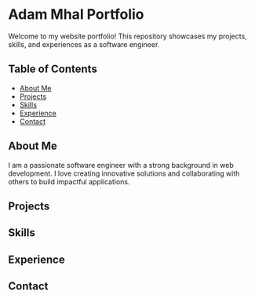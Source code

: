 # Adam Mhal Portfolio

Welcome to my website portfolio! This repository showcases my projects, skills, and experiences as a software engineer.

## Table of Contents

- [About Me](#about-me)
- [Projects](#projects)
- [Skills](#skills)
- [Experience](#experience)
- [Contact](#contact)

## About Me

I am a passionate software engineer with a strong background in web development. I love creating innovative solutions and collaborating with others to build impactful applications.

## Projects

## Skills

## Experience

## Contact
